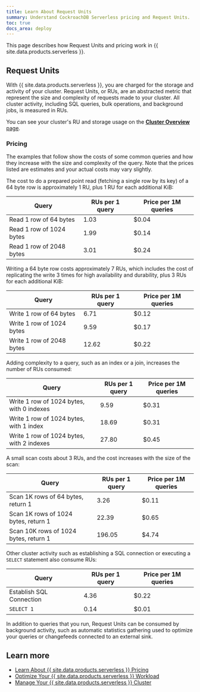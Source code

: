```yaml
---
title: Learn About Request Units
summary: Understand CockroachDB Serverless pricing and Request Units.
toc: true
docs_area: deploy
---
```


This page describes how Request Units and pricing work in {{ site.data.products.serverless }}.

## Request Units

With {{ site.data.products.serverless }}, you are charged for the storage and activity of your cluster. Request Units, or RUs, are an abstracted metric that represent the size and complexity of requests made to your cluster. All cluster activity, including SQL queries, bulk operations, and background jobs, is measured in RUs.

You can see your cluster's RU and storage usage on the [**Cluster Overview** page](cluster-overview-page.html).

### Pricing

The examples that follow show the costs of some common queries and how they increase with the size and complexity of the query. Note that the prices listed are estimates and your actual costs may vary slightly.

The cost to do a prepared point read (fetching a single row by its key) of a 64 byte row is approximately 1 RU, plus 1 RU for each additional KiB:

  Query                    | RUs per 1 query    | Price per 1M queries
  -------------------------|--------------------|----------
  Read 1 row of 64 bytes   | 1.03               | $0.04
  Read 1 row of 1024 bytes | 1.99               | $0.14
  Read 1 row of 2048 bytes | 3.01               | $0.24
  
Writing a 64 byte row costs approximately 7 RUs, which includes the cost of replicating the write 3 times for high availability and durability, plus 3 RUs for each additional KiB:
  
  Query                     | RUs per 1 query    | Price per 1M queries
  --------------------------|--------------------|----------
  Write 1 row of 64 bytes   | 6.71               | $0.12
  Write 1 row of 1024 bytes | 9.59               | $0.17
  Write 1 row of 2048 bytes | 12.62              | $0.22
  
Adding complexity to a query, such as an index or a join, increases the number of RUs consumed:
  
  Query                                     | RUs per 1 query    | Price per 1M queries
  ------------------------------------------|--------------------|----------
  Write 1 row of 1024 bytes, with 0 indexes | 9.59               | $0.31
  Write 1 row of 1024 bytes, with 1 index   | 18.69              | $0.31
  Write 1 row of 1024 bytes, with 2 indexes | 27.80              | $0.45

A small scan costs about 3 RUs, and the cost increases with the size of the scan:

  Query                                 | RUs per 1 query | Price per 1M queries
  --------------------------------------|-----------------|----------
  Scan 1K rows of 64 bytes, return 1    | 3.26            | $0.11
  Scan 1K rows of 1024 bytes, return 1  | 22.39           | $0.65
  Scan 10K rows of 1024 bytes, return 1 | 196.05          | $4.74
  
Other cluster activity such as establishing a SQL connection or executing a `SELECT` statement also consume RUs:  
  
  Query                    | RUs per 1 query  | Price per 1M queries
  -------------------------|------------------|----------
  Establish SQL Connection | 4.36             | $0.22
  `SELECT 1`               | 0.14             | $0.01
  
In addition to queries that you run, Request Units can be consumed by background activity, such as automatic statistics gathering used to optimize your queries or changefeeds connected to an external sink.

## Learn more

- [Learn About {{ site.data.products.serverless }} Pricing](learn-about-pricing.html)
- [Optimize Your {{ site.data.products.serverless }} Workload](optimize-serverless-workload.html)
- [Manage Your {{ site.data.products.serverless }} Cluster](serverless-cluster-management.html)
